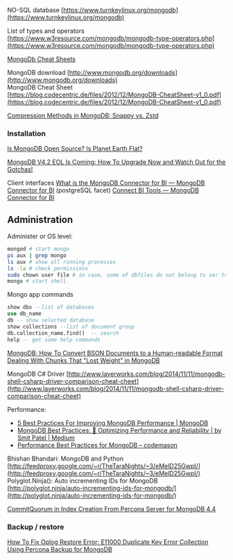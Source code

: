 NO-SQL database [https://www.turnkeylinux.org/mongodb](https://www.turnkeylinux.org/mongodb)  
  
List of types and operators [https://www.w3resource.com/mongodb/mongodb-type-operators.php](https://www.w3resource.com/mongodb/mongodb-type-operators.php)  

[MongoDb Cheat Sheets](https://gist.github.com/aponxi/4380516)
  
MongoDB download [http://www.mongodb.org/downloads](http://www.mongodb.org/downloads)  
MongoDB Cheat Sheet [https://blog.codecentric.de/files/2012/12/MongoDB-CheatSheet-v1_0.pdf](https://blog.codecentric.de/files/2012/12/MongoDB-CheatSheet-v1_0.pdf)  

[Compression Methods in MongoDB: Snappy vs. Zstd](https://www.percona.com/blog/compression-methods-in-mongodb-snappy-vs-zstd/)



### Installation
[Is MongoDB Open Source? Is Planet Earth Flat?](https://www.percona.com/blog/is-mongodb-open-source)

[MongoDB V4.2 EOL Is Coming: How To Upgrade Now and Watch Out for the Gotchas!](https://www.percona.com/blog/how-to-upgrade-mongodb-v4.2-eol)

Client interfaces
[What is the MongoDB Connector for BI — MongoDB Connector for BI](https://www.mongodb.com/docs/bi-connector/master/) (postgreSQL facet)
[Connect BI Tools — MongoDB Connector for BI](https://www.mongodb.com/docs/bi-connector/current/client-applications/)



## Administration


Administer or OS level:  

```bash
mongod # start mongo  
ps aux | grep mongo  
ls aux # show all running processes  
ls -la # check permissions  
sudo chown user file # in case, some of dbfiles do not belong tu ser trying to run db instance  
mongo # start shell
```



  
  
Mongo app commands

```sql
show dbs --list of databases  
use db_name  
db -- show selected database  
show collections --list of document group  
db.collection_name.find()  -- search   
help -- get some help commands
```


[MongoDB: How To Convert BSON Documents to a Human-readable Format](https://www.percona.com/blog/mongodb-how-to-convert-bson-documents-to-a-human-readable-format/)
[Dealing With Chunks That "Lost Weight" in MongoDB](https://www.percona.com/blog/dealing-with-chunks-that-lost-weight-in-mongodb/)
  
  
MongoDB C# Driver [http://www.layerworks.com/blog/2014/11/11/mongodb-shell-csharp-driver-comparison-cheat-cheet](http://www.layerworks.com/blog/2014/11/11/mongodb-shell-csharp-driver-comparison-cheat-cheet)  

Performance:
- [5 Best Practices For Improving MongoDB Performance | MongoDB](https://www.mongodb.com/resources/products/capabilities/performance-best-practices)
- [MongoDB Best Practices: 🚀 Optimizing Performance and Reliability | by Smit Patel | Medium](https://smit90.medium.com/mongodb-best-practices-optimizing-performance-and-reliability-c5933445adc0)
- [Performance Best Practices for MongoDB – codemason](https://codemason.me/2016/04/07/performance-best-practices-for-mongodb/)

Bhishan Bhandari: MongoDB and Python [http://feedproxy.google.com/~r/TheTaraNights/~3/eMelD25GwpI/](http://feedproxy.google.com/~r/TheTaraNights/~3/eMelD25GwpI/)  
Polyglot.Ninja(): Auto incrementing IDs for MongoDB [http://polyglot.ninja/auto-incrementing-ids-for-mongodb/](http://polyglot.ninja/auto-incrementing-ids-for-mongodb/)

[CommitQuorum in Index Creation From Percona Server for MongoDB 4.4](https://www.percona.com/blog/commitquorum-in-index-creation-from-percona-server-for-mongodb-4-4/)

### Backup / restore

[How To Fix Oplog Restore Error: E11000 Duplicate Key Error Collection Using Percona Backup for MongoDB](https://www.percona.com/blog/how-to-fix-oplog-restore-error-e11000-duplicate-key-error-collection-using-percona-backup-for-mongodb/)

